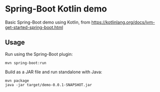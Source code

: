 # Spring-Boot Kotlin demo

Basic Spring-Boot demo using Kotlin, from https://kotlinlang.org/docs/jvm-get-started-spring-boot.html

## Usage

Run using the Spring-Boot plugin:

```
mvn spring-boot:run
```

Build as a JAR file and run standalone with Java:

```
mvn package
java -jar target/demo-0.0.1-SNAPSHOT.jar
```